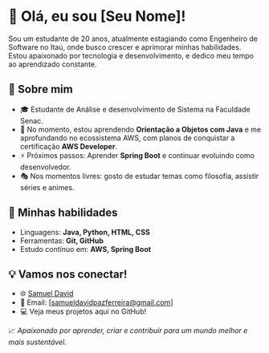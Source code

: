 # 👋 Olá, eu sou [Seu Nome]!

Sou um estudante de 20 anos, atualmente estagiando como Engenheiro de Software no Itaú, onde busco crescer e aprimorar minhas habilidades. Estou apaixonado por tecnologia e desenvolvimento, e dedico meu tempo ao aprendizado constante.

## 🚀 Sobre mim
- 🎓 Estudante de Análise e desenvolvimento de Sistema na Faculdade Senac.
- 🌱 No momento, estou aprendendo **Orientação a Objetos com Java** e me aprofundando no ecossistema AWS, com planos de conquistar a certificação **AWS Developer**.
- ⚡ Próximos passos: Aprender **Spring Boot** e continuar evoluindo como desenvolvedor.
- 🎭 Nos momentos livres: gosto de estudar temas como filosofia, assistir séries e animes.

## 💼 Minhas habilidades
- Linguagens: **Java, Python, HTML, CSS**
- Ferramentas: **Git, GitHub**
- Estudo contínuo em: **AWS, Spring Boot**

## 💡 Vamos nos conectar!
- 🌐 [Samuel David](www.linkedin.com/in/samuel-david-paz)
- 📧 Email: [samueldavidpazferreira@gmail.com]
- 💻 Veja meus projetos aqui no GitHub!

📈 *Apaixonado por aprender, criar e contribuir para um mundo melhor e mais sustentável.*

